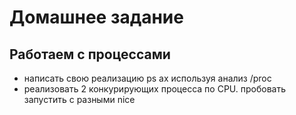 # Домашнее задание

## Работаем с процессами
- написать свою реализацию ps ax используя анализ /proc
- реализовать 2 конкурирующих процесса по CPU. пробовать запустить с разными nice
